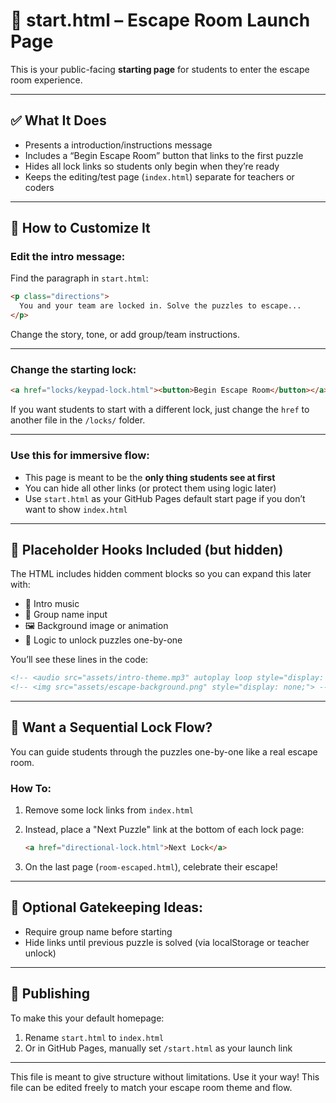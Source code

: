 
# 🚪 start.html – Escape Room Launch Page

This is your public-facing **starting page** for students to enter the escape room experience.

---

## ✅ What It Does

- Presents a introduction/instructions message
- Includes a “Begin Escape Room” button that links to the first puzzle
- Hides all lock links so students only begin when they’re ready
- Keeps the editing/test page (`index.html`) separate for teachers or coders

---

## 🎯 How to Customize It

### Edit the intro message:
Find the paragraph in `start.html`:
```html
<p class="directions">
  You and your team are locked in. Solve the puzzles to escape...
</p>
```
Change the story, tone, or add group/team instructions.

---

### Change the starting lock:
```html
<a href="locks/keypad-lock.html"><button>Begin Escape Room</button></a>
```
If you want students to start with a different lock, just change the `href` to another file in the `/locks/` folder.

---

### Use this for immersive flow:
- This page is meant to be the **only thing students see at first**
- You can hide all other links (or protect them using logic later)
- Use `start.html` as your GitHub Pages default start page if you don’t want to show `index.html`

---

## 🧱 Placeholder Hooks Included (but hidden)

The HTML includes hidden comment blocks so you can expand this later with:

- 🎵 Intro music
- 👤 Group name input
- 🖼️ Background image or animation
- 🧠 Logic to unlock puzzles one-by-one

You’ll see these lines in the code:
```html
<!-- <audio src="assets/intro-theme.mp3" autoplay loop style="display: none;"></audio> -->
<!-- <img src="assets/escape-background.png" style="display: none;"> -->
```
---

## 🔗 Want a Sequential Lock Flow?

You can guide students through the puzzles one-by-one like a real escape room.

### How To:

1. Remove some lock links from `index.html`
2. Instead, place a "Next Puzzle" link at the bottom of each lock page:
   ```html
   <a href="directional-lock.html">Next Lock</a>
   ```

3. On the last page (`room-escaped.html`), celebrate their escape!

---

## 🔐 Optional Gatekeeping Ideas:
- Require group name before starting
- Hide links until previous puzzle is solved (via localStorage or teacher unlock)
---

## 🔗 Publishing

To make this your default homepage:
1. Rename `start.html` to `index.html`
2. Or in GitHub Pages, manually set `/start.html` as your launch link

---
This file is meant to give structure without limitations. Use it your way!
This file can be edited freely to match your escape room theme and flow.

